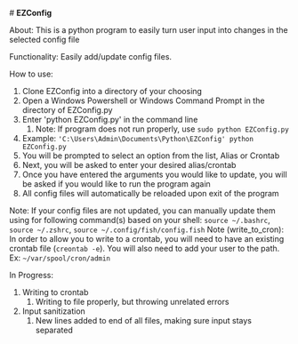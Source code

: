 \# **EZConfig**

About: This is a python program to easily turn user input into changes in the selected config file

Functionality: Easily add/update config files.


How to use:

1. Clone EZConfig into a directory of your choosing
2. Open a Windows Powershell or Windows Command Prompt in the directory of EZConfig.py
3. Enter 'python EZConfig.py' in the command line
   1. Note: If program does not run properly, use `sudo python EZConfig.py`
4. Example: `'C:\Users\Admin\Documents\Python\EZConfig' python EZConfig.py`
5. You will be prompted to select an option from the list, Alias or Crontab
6. Next, you will be asked to enter your desired alias/crontab
7. Once you have entered the arguments you would like to update, you will be asked if you would like to run the program again
8. All config files will automatically be reloaded upon exit of the program

Note: If your config files are not updated, you can manually update them using for following command(s) based on your shell: `source ~/.bashrc`, `source ~/.zshrc`, `source ~/.config/fish/config.fish`
Note (write_to_cron): In order to allow you to write to a crontab, you will need to have an existing crontab file (`creontab -e`). You will also need to add your user to the path. Ex: `~/var/spool/cron/admin` 

In Progress:
1. Writing to crontab
	1. Writing to file properly, but throwing unrelated errors
2. Input sanitization
	1. New lines added to end of all files, making sure input stays separated
